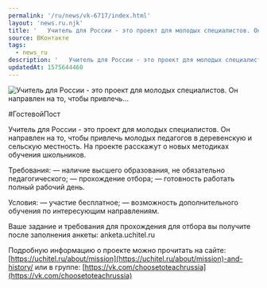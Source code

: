 ```yaml
---
permalink: '/ru/news/vk-6717/index.html'
layout: 'news.ru.njk'
title: '   Учитель для России - это проект для молодых специалистов. Он направлен на то, чтобы привлечь…'
source: ВКонтакте
tags:
  - news_ru
description: '   Учитель для России - это проект для молодых специалистов. Он направлен на то, чтобы привлечь…'
updatedAt: 1575644460
---
```

![   Учитель для России - это проект для молодых специалистов. Он направлен на то, чтобы привлечь…](https://sun9-76.userapi.com/impg/c850416/v850416453/16abd4/0Rk044nwm6c.jpg?size=1224x800&quality=96&proxy=1&sign=c2261a83d8f7c6a9564cb041418d29e5&c_uniq_tag=-BXXExxRl3s7hik6CmFF8oqV0dle8sxo50XJq2PaQIE&type=album)

#ГостевойПост

Учитель для России - это проект для молодых специалистов. Он направлен на то, чтобы привлечь молодых педагогов в деревенскую и сельскую местность. На проекте расскажут о новых методиках обучения школьников.

Требования:
— наличие высшего образования, не обязательно педагогического;
— прохождение отбора;
— готовность работать полный рабочий день.

Условия:
— участие бесплатное;
— возможность дополнительного обучения по интересующим направлениям.

Ваше задание и требования для прохождения для отбора вы получите после заполнения анкеты: anketa.uchitel.ru

Подробную информацию о проекте можно прочитать на сайте: [https://uchitel.ru/about/mission](https://uchitel.ru/about/mission)-and-history/
или в группе: [https://vk.com/choosetoteachrussia](https://vk.com/choosetoteachrussia)
